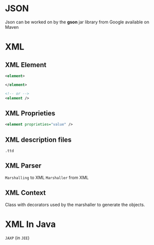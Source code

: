 # JSON
Json can be worked on by the **gson** jar library from Google available on Maven
# XML
## XML Element
```xml
<element>

</element>

<!-- or -->
<element />
```
## XML Proprieties
```XML
<element proprieties="value" />
```
## XML description files
`.ttd`
## XML Parser
`Marshalling` to XML
`Marshaller` from XML
## XML Context
Class with decorators used by the marshaller to generate the objects.

# XML In Java
`JAXP` (in `JEE`)
